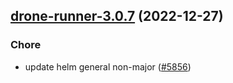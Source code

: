 

## [drone-runner-3.0.7](https://github.com/truecharts/charts/compare/drone-runner-3.0.6...drone-runner-3.0.7) (2022-12-27)

### Chore

- update helm general non-major ([#5856](https://github.com/truecharts/charts/issues/5856))
  
  
